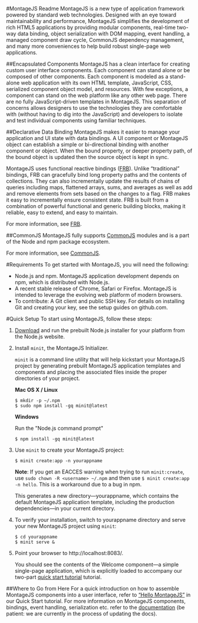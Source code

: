 #MontageJS Readme
MontageJS is a new type of application framework powered by standard web technologies. Designed with an eye toward maintainability and performance, MontageJS simplifies the development of rich HTML5 applications by providing modular components, real-time two-way data binding, object serialization with DOM mapping, event handling, a managed component draw cycle, CommonJS dependency management, and many more conveniences to help build robust single-page web applications.
 
##Encapsulated Components
MontageJS has a clean interface for creating custom user interface components. Each component can stand alone or be composed of other components. Each component is modeled as a stand-alone web application with its own HTML template, JavaScript, CSS, serialized component object model, and resources. With few exceptions, a component can stand on the web platform like any other web page. There are no fully JavaScript-driven templates in MontageJS. This separation of concerns allows designers to use the technologies they are comfortable with (without having to dig into the JavaScript) and developers to isolate and test individual components using familiar techniques.

##Declarative Data Binding
MontageJS makes it easier to manage your application and UI state with data bindings. A UI component or MontageJS object can establish a simple or bi-directional binding with another component or object. When the bound property, or deeper property path, of the bound object is updated then the source object is kept in sync.

MontageJS uses functional reactive bindings ([FRB](https://github.com/montagejs/frb)). Unlike “traditional” bindings, FRB can gracefully bind long property paths and the contents of collections. They can also incrementally update the results of chains of queries including maps, flattened arrays, sums, and averages as well as add and remove elements from sets based on the changes to a flag. FRB makes it easy to incrementally ensure consistent state. FRB is built from a combination of powerful functional and generic building blocks, making it reliable, easy to extend, and easy to maintain.

For more information, see [FRB](https://github.com/montagejs/frb).

##CommonJS
MontageJS fully supports [CommonJS](http://www.commonjs.org/) modules and is a part of the Node and npm package ecosystem.

For more information, see [CommonJS](https://github.com/montagejs/...[TBD]).

#Requirements
To get started with MontageJS, you will need the following:

* Node.js and npm. MontageJS application development depends on npm, which is distributed with Node.js.
* A recent stable release of Chrome, Safari or Firefox. MontageJS is intended to leverage the evolving web platform of modern browsers.
* To contribute: A Git client and public SSH key. For details on installing Git and creating your key, see the setup guides on github.com.

#Quick Setup
To start using MontageJS, follow these steps:

1. [Download](http://nodejs.org/download/) and run the prebuilt Node.js installer for your platform from the Node.js website.

2. Install `minit`, the MontageJS Initializer.

    `minit` is a command line utility that will help kickstart your MontageJS project by generating prebuilt MontageJS application templates and components and placing the associated files inside the proper directories of your project.

    **Mac OS X / Linux**

    ```
    $ mkdir -p ~/.npm
    $ sudo npm install -gq minit@latest
    ```

    **Windows**

    Run the "Node.js command prompt"

    ```
    $ npm install -gq minit@latest
    ```

3. Use `minit` to create your MontageJS project:

    ```
    $ minit create:app -n yourappname
    ```

    **Note**: If you get an EACCES warning when trying to run `minit:create`, use `sudo chown -R <username> ~/.npm` and then use `$ minit create:app -n hello`. This is a workaround due to a bug in npm.

    This generates a new directory—yourappname, which contains the default MontageJS application template, including the production dependencies—in your current directory.

4. To verify your installation, switch to yourappname directory and serve your new MontageJS project using `minit`:

    ```
    $ cd yourappname
    $ minit serve &
    ```

5. Point your browser to http://localhost:8083/.

    You should see the contents of the Welcome component—a simple single-page application, which is explicitly loaded to accompany our two-part [quick start tutorial](http://montagejs.org/docs/montagejs-setup.html) tutorial.

##Where to Go from Here
For a quick introduction on how to assemble MontageJS components into a user interface, refer to [“Hello MontageJS”](http://montagejs.org/docs/hello-montagejs.html) in our Quick Start tutorial.
For more information on MontageJS components, bindings, event handling, serialization etc. refer to the [documentation](http://montagejs.org/docs/) (be patient: we are currently in the process of updating the docs).
